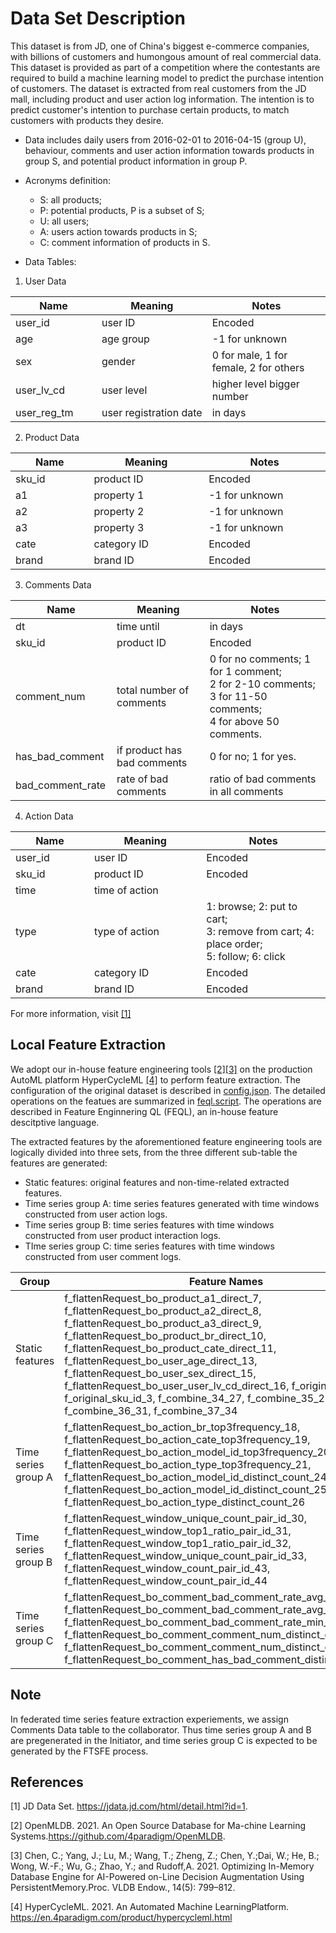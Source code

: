 # Data Set Description

This dataset is from JD, one of China's biggest e-commerce companies, with billions of customers and humongous amount of real commercial data. This dataset is provided as part of a competition where the contestants are required to build a machine learning model to predict the purchase intention of customers. The dataset is extracted from real customers from the JD mall, including product and user action log information. The intention is to predict customer's intention to purchase certain products, to match customers with products they desire.

* Data includes daily users from 2016-02-01 to 2016-04-15 (group U), behaviour, comments and user action information towards products in group S, and potential product information in group P.
* Acronyms definition:
	* S: all products;
	* P: potential products, P is a subset of S;
	* U: all users;
	* A: users action towards products in S;
	* C: comment information of products in S.
 
* Data Tables: 

 1. User Data

| Name <img width=100/> | Meaning <img width=160/>| Notes <img width=200/>|
|-------------|-----------------------|-----------------------------------------|
| user_id     | user ID               | Encoded                                 |
| age         | age group             | -1 for unknown                          |
| sex         | gender                | 0 for male, 1 for female, 2 for others  |
| user_lv_cd  | user level            | higher level bigger number              |
| user_reg_tm | user registration date | in days                                 |

2. Product Data

| Name <img width=100/> | Meaning <img width=160/>| Notes <img width=200/>|
|-------------|-----------------------|-----------------------------------------|
| sku_id      | product ID            | Encoded                                 |
| a1          | property 1            | -1 for unknown                          |
| a2          | property 2            | -1 for unknown                          |
| a3          | property 3            | -1 for unknown                          |
| cate        | category ID           | Encoded                                 |
| brand       | brand ID              | Encoded                                 |

3. Comments Data

| Name <img width=100/> | Meaning <img width=160/>| Notes <img width=200/>|
|-------------|-----------------------|-----------------------------------------|
| dt         | time until             | in days                                 |
| sku_id      | product ID            | Encoded                                 |
| comment_num | total number of comments  | 0 for no comments; 1 for 1 comment; <br> 2 for 2-10 comments; 3 for 11-50 comments; <br> 4 for above 50 comments.                        |
| has_bad_comment  | if product has bad comments | 0 for no; 1 for yes.         |
| bad_comment_rate | rate of bad comments        | ratio of bad comments in all comments|

4. Action Data

| Name <img width=100/> | Meaning <img width=160/>| Notes <img width=200/>|
|-------------|-----------------------|-----------------------------------------|
| user_id     | user ID               | Encoded                                 |
| sku_id      | product ID            | Encoded                                 |
| time        | time of action    |
| type        | type of action        | 1: browse; 2: put to cart; <br>3: remove from cart; 4: place order; <br>5: follow; 6: click |
| cate        | category ID           | Encoded                                 |
| brand       | brand ID              | Encoded                                 |

For more information, visit [[1]](#1) 


## Local Feature Extraction

We adopt our in-house feature engineering tools [[2]](#2)[[3]](#3) on the production AutoML platform HyperCycleML [[4]](#4) to perform feature extraction. The configuration of the original dataset is described in [config.json](dataset/config.json). The detailed operations on the featues are summarized in [feql.script](dataset/feql.script). The operations are described in Feature Enginnering QL (FEQL), an in-house feature descitptive language.

The extracted features by the aforementioned feature engineering tools are logically divided into three sets, from the three different sub-table the features are generated:

- Static features: original features and non-time-related extracted features.
- Time series group A: time series features generated with time windows constructed from user action logs.
- Time series group B: time series features with time windows constructed from user product interaction logs.
- TIme series group C: time series features with time windows constructed from user comment logs. 

| Group               | Feature Names                                                |
| ------------------- | ------------------------------------------------------------ |
| Static features     | f_flattenRequest_bo_product_a1_direct_7, f_flattenRequest_bo_product_a2_direct_8, f_flattenRequest_bo_product_a3_direct_9, f_flattenRequest_bo_product_br_direct_10, f_flattenRequest_bo_product_cate_direct_11, f_flattenRequest_bo_user_age_direct_13, f_flattenRequest_bo_user_sex_direct_15, f_flattenRequest_bo_user_user_lv_cd_direct_16, f_original_pair_id_2, f_original_sku_id_3, f_combine_34_27, f_combine_35_29, f_combine_36_31, f_combine_37_34 |
| Time series group A | f_flattenRequest_bo_action_br_top3frequency_18, f_flattenRequest_bo_action_cate_top3frequency_19, f_flattenRequest_bo_action_model_id_top3frequency_20, f_flattenRequest_bo_action_type_top3frequency_21, f_flattenRequest_bo_action_model_id_distinct_count_24, f_flattenRequest_bo_action_model_id_distinct_count_25, f_flattenRequest_bo_action_type_distinct_count_26 |
| Time series group B | f_flattenRequest_window_unique_count_pair_id_30, f_flattenRequest_window_top1_ratio_pair_id_31, f_flattenRequest_window_top1_ratio_pair_id_32, f_flattenRequest_window_unique_count_pair_id_33, f_flattenRequest_window_count_pair_id_43, f_flattenRequest_window_count_pair_id_44 |
| Time series group C | f_flattenRequest_bo_comment_bad_comment_rate_avg_5, f_flattenRequest_bo_comment_bad_comment_rate_avg_6, f_flattenRequest_bo_comment_bad_comment_rate_min_17, f_flattenRequest_bo_comment_comment_num_distinct_count_27, f_flattenRequest_bo_comment_comment_num_distinct_count_28, f_flattenRequest_bo_comment_has_bad_comment_distinct_count_29 |

## Note

In federated time series feature extraction experiements, we assign Comments Data table to the collaborator. Thus time series group A and B are pregenerated in the Initiator, and time series group C is expected to be generated by the FTSFE process.



## References

<a id="1">[1]</a> JD Data Set.  https://jdata.jd.com/html/detail.html?id=1.

<a id="2">[2]</a> OpenMLDB.  2021. An  Open  Source  Database  for  Ma-chine  Learning  Systems.https://github.com/4paradigm/OpenMLDB.

<a id="3">[3]</a> Chen, C.; Yang, J.; Lu, M.; Wang, T.; Zheng, Z.; Chen, Y.;Dai, W.; He, B.; Wong, W.-F.; Wu, G.; Zhao, Y.; and Rudoff,A. 2021.  Optimizing In-Memory Database Engine for AI-Powered on-Line Decision Augmentation Using PersistentMemory.Proc. VLDB Endow., 14(5): 799–812.

<a id="4">[4]</a>  HyperCycleML.  2021.   An  Automated  Machine  LearningPlatform. https://en.4paradigm.com/product/hypercycleml.html

